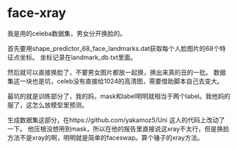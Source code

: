 # face-xray
我是用的celeba数据集，男女分开换脸的。

首先要用shape_predictor_68_face_landmarks.dat获取每个人脸图片的68个特征点坐标。
坐标记录在landmark_db.txt里面。

然后就可以直接换脸了，不要男女图片都放一起换，换出来真的丑的一批。
数据集这一块也是坑，celeb没有直接给1024的高清图，需要借助脚本自己去变大。

最坑的就是训练部分了，我的妈，mask和label明明就相当于两个label。我他妈的服了，这怎么放模型里预测。

生成数据集这部分，在https://github.com/yakamoz5/Uni 这人的代码上改动了一下。
他压根没想用到mask，所以在他的报告里直接说这xray不太行，但是换脸方法不是xray的啊，明明就是简单的faceswap。算个锤子的xray方法。



